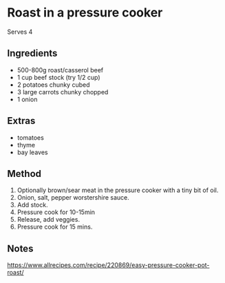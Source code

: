 # Roast in a pressure cooker

Serves 4

## Ingredients

* 500-800g roast/casserol beef
* 1 cup beef stock (try 1/2 cup)
* 2 potatoes chunky cubed
* 3 large carrots chunky chopped
* 1 onion

## Extras

* tomatoes
* thyme
* bay leaves

## Method

1. Optionally brown/sear meat in the pressure cooker with a tiny bit of oil.
2. Onion, salt, pepper worstershire sauce.
3. Add stock.
4. Pressure cook for 10-15min
5. Release, add veggies.
6. Pressure cook for 15 mins.

## Notes

https://www.allrecipes.com/recipe/220869/easy-pressure-cooker-pot-roast/
